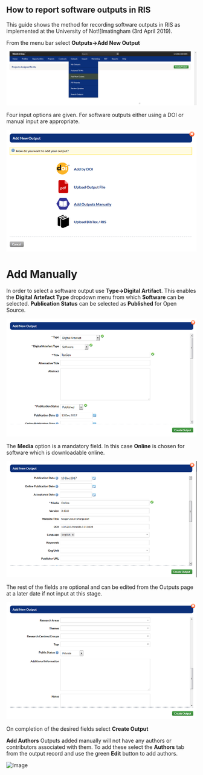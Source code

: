 ## How to report software outputs in RIS

This guide shows the method for recording software outputs in RIS as implemented at the University of Not![Imatingham (3rd April 2019).

From the menu bar select **Outputs->Add New Output**

![Image](RISImages/AddNewOutput.png)

Four input options are given. For software outputs either using a DOI or manual input are appropriate.

![Image](RISImages/AddNewOutputManual.png)

# Add Manually

In order to select a software output use **Type->Digital Artifact**. This enables the **Digital Artefact Type** dropdown menu from which **Software** can be selected. 
**Publication Status** can be selected as **Published** for Open Source.

![Image](RISImages/AddNewOutputDialog.png)

The **Media** option is a mandatory field. In this case **Online** is chosen for software which is downloadable online.

![Image](RISImages/AddNewOutputDialog2.png)

The rest of the fields are optional and can be edited from the Outputs page at a later date if not input at this stage.

![Image](RISImages/AddNewOutputDialog3.png)

On completion of the desired fields select **Create Output**

**Add Authors**
Outputs added manually will not have any authors or contributors associated with them. To add these select the **Authors** tab from the output record and use the green **Edit** button to add authors.

![Image](RISImages/AddAuthor)





